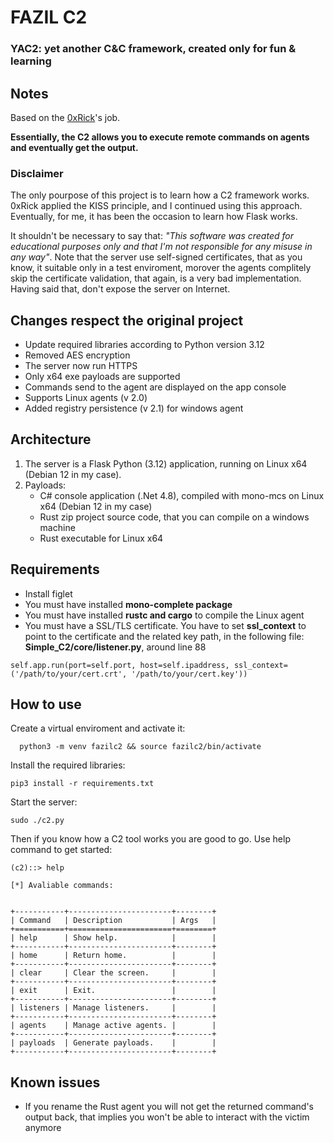 # FAZIL C2
### YAC2: yet another C&C framework, created only for fun & learning

## Notes
Based on the [0xRick](https://0xrick.github.io/misc/c2/)'s job.

<b>Essentially, the C2 allows you to execute remote commands on agents and eventually get the output.</b>

### Disclaimer
The only pourpose of this project is to learn how a C2 framework works. 0xRick applied the KISS principle, and I continued using this approach. Eventually, for me, it has been the occasion to learn how Flask works.

It shouldn't be necessary to say that: <i>"This software was created for educational purposes only and that I'm not responsible for any misuse in any way"</i>. Note that the server use self-signed certificates, that as you know, it suitable only in a test enviroment, morover the agents complitely skip the certificate validation, that again, is a very bad implementation. Having said that, don't
expose the server on Internet.

## Changes respect the original project
- Update required libraries according to Python version 3.12
- Removed AES encryption
- The server now run HTTPS
- Only x64 exe payloads are supported
- Commands send to the agent are displayed on the app console
- Supports Linux agents (v 2.0)
- Added registry persistence (v 2.1) for windows agent


## Architecture

1. The server is a Flask Python (3.12) application, running on Linux x64 (Debian 12 in my case).
2. Payloads:
   - C# console application (.Net 4.8), compiled with mono-mcs on Linux x64 (Debian 12 in my case)
   - Rust zip project source code, that you can compile on a windows machine
   - Rust executable for Linux x64

## Requirements

- Install figlet
- You must have installed <b>mono-complete package</b>
- You must have installed <b>rustc and cargo</b> to compile the Linux agent 
- You must have a SSL/TLS certificate. You have to set <b>ssl_context</b> to point to the certificate and the related key path, in the following file: <b>Simple_C2/core/listener.py</b>, around line 88
```
self.app.run(port=self.port, host=self.ipaddress, ssl_context=('/path/to/your/cert.crt', '/path/to/your/cert.key'))
```

## How to use

Create a virtual enviroment and activate it:

      python3 -m venv fazilc2 && source fazilc2/bin/activate

Install the required libraries:

```
pip3 install -r requirements.txt
```

Start the server:

    sudo ./c2.py

Then if you know how a C2 tool works you are good to go. Use help command to get started:

```
(c2)::> help

[*] Avaliable commands: 


+-----------+-----------------------+--------+
| Command   | Description           | Args   |
+===========+=======================+========+
| help      | Show help.            |        |
+-----------+-----------------------+--------+
| home      | Return home.          |        |
+-----------+-----------------------+--------+
| clear     | Clear the screen.     |        |
+-----------+-----------------------+--------+
| exit      | Exit.                 |        |
+-----------+-----------------------+--------+
| listeners | Manage listeners.     |        |
+-----------+-----------------------+--------+
| agents    | Manage active agents. |        |
+-----------+-----------------------+--------+
| payloads  | Generate payloads.    |        |
+-----------+-----------------------+--------+

```

## Known issues
- If you rename the Rust agent you will not get the returned command's output back, that implies you won't be able to interact with the victim anymore

    



